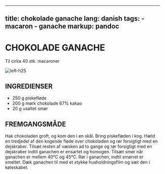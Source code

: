 
---
title: chokolade ganache
lang: danish
tags: 
    - macaron
    - ganache 
markup: pandoc
---

# CHOKOLADE GANACHE

Til cirka 40 stk. macaroner

![](/home/fred/.repo/traductions/recettes/images/macaron_chocolat.jpg "left-h25")

## INGREDIENSER

- 250 g piskefløde
- 200 g mørk chokolade 67% kakao
- 20 g usaltet smør

## FREMGANGSMÅDE

Hak chokoladen groft, og kom den i en skål.
Bring piskefløden i kog.
Hæld en tredjedel af den kogende fløde over chokoladen og rør forsigtigt med en dejskraber.
Tilsæt resten af væsken ad to gange og rør forsigtigt med en dejskraber indtil ganachen er ensartet og homogen.
Tilsæt smør når ganachen er mellem 40°C og 45°C.
Rør i ganachen, indtil smørret er smeltet.
Dæk ganachen til med et stykke husholdningsfilm og sæt den i køleskabet.

